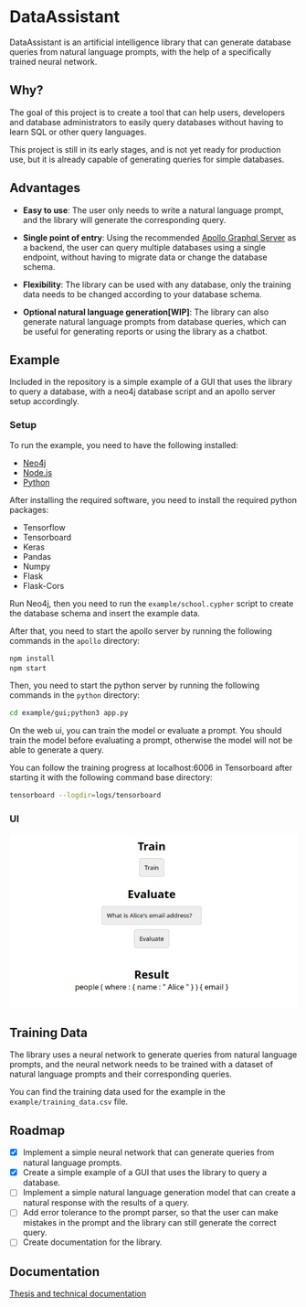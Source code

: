 # DataAssistant

DataAssistant is an artificial intelligence library that can generate database queries from natural language prompts, with the help of a specifically trained neural network.

## Why?

The goal of this project is to create a tool that can help users, developers and database administrators to easily query databases without having to learn SQL or other query languages.

This project is still in its early stages, and is not yet ready for production use, but it is already capable of generating queries for simple databases.

## Advantages

-  **Easy to use**: The user only needs to write a natural language prompt, and the library will generate the corresponding query.

-  **Single point of entry**: Using the recommended [Apollo Graphql Server](https://www.apollographql.com/docs/apollo-server/) as a backend, the user can query multiple databases using a single endpoint, without having to migrate data or change the database schema.

-  **Flexibility**: The library can be used with any database, only the training data needs to be changed according to your database schema.

-  **Optional natural language generation[WIP]**: The library can also generate natural language prompts from database queries, which can be useful for generating reports or using the library as a chatbot.

## Example

Included in the repository is a simple example of a GUI that uses the library to query a database, with a neo4j database script and an apollo server setup accordingly.

### Setup

To run the example, you need to have the following installed:
- [Neo4j](https://neo4j.com/download/)
- [Node.js](https://nodejs.org/en/download/)
- [Python](https://www.python.org/downloads/)

After installing the required software, you need to install the required python packages:

- Tensorflow
- Tensorboard
- Keras
- Pandas
- Numpy
- Flask
- Flask-Cors

Run Neo4j, then you need to run the `example/school.cypher` script to create the database schema and insert the example data.

After that, you need to start the apollo server by running the following commands in the `apollo` directory:

```bash
npm install
npm start
```

Then, you need to start the python server by running the following commands in the `python` directory:

```bash
cd example/gui;python3 app.py
```

On the web ui, you can train the model or evaluate a prompt. You should train the model before evaluating a prompt, otherwise the model will not be able to generate a query.

You can follow the training progress at localhost:6006 in Tensorboard after starting it with the following command base directory:

```bash
tensorboard --logdir=logs/tensorboard
```

### UI

![GUI Example](.docs/gui_example.png)

## Training Data

The library uses a neural network to generate queries from natural language prompts, and the neural network needs to be trained with a dataset of natural language prompts and their corresponding queries.

You can find the training data used for the example in the `example/training_data.csv` file.

## Roadmap

- [x] Implement a simple neural network that can generate queries from natural language prompts.
- [x] Create a simple example of a GUI that uses the library to query a database.
- [ ] Implement a simple natural language generation model that can create a natural response with the results of a query.
- [ ] Add error tolerance to the prompt parser, so that the user can make mistakes in the prompt and the library can still generate the correct query.
- [ ] Create documentation for the library.

## Documentation

[Thesis and technical documentation](https://coal-tang-4cf.notion.site/DataAssistant-1329c395c7bc475b8e06fd1268aa3da7)
